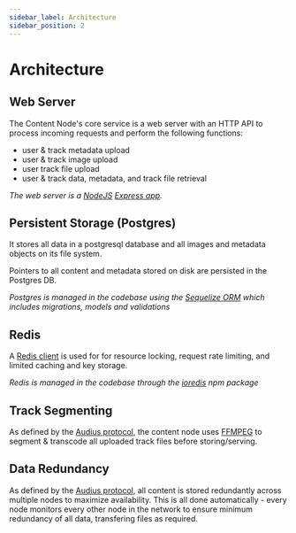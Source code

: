 ```yaml
---
sidebar_label: Architecture
sidebar_position: 2
---
```


# Architecture

## Web Server

The Content Node's core service is a web server with an HTTP API to process incoming requests and perform the following functions:

- user & track metadata upload
- user & track image upload
- user track file upload
- user & track data, metadata, and track file retrieval

_The web server is a [NodeJS](https://nodejs.org) [Express app](https://expressjs.com/)._

## Persistent Storage (Postgres)

It stores all data in a postgresql database and all images and metadata objects on its file system.

Pointers to all content and metadata stored on disk are persisted in the Postgres DB.

_Postgres is managed in the codebase using the [Sequelize ORM](https://sequelize.org/main/) which includes migrations, models and validations_

## Redis

A [Redis client](https://redis.io/) is used for for resource locking, request rate limiting, and limited caching and key storage.

_Redis is managed in the codebase through the [ioredis](https://github.com/luin/ioredis) npm package_

## Track Segmenting

As defined by the [Audius protocol](https://whitepaper.audius.co), the content node uses [FFMPEG](https://ffmpeg.org/ffmpeg.html) to segment & transcode all uploaded track files before storing/serving.

## Data Redundancy

As defined by the [Audius protocol](https://whitepaper.audius.co), all content is stored redundantly across multiple nodes to maximize availability. This is all done automatically - every node monitors every other node in the network to ensure minimum redundancy of all data, transfering files as required.
